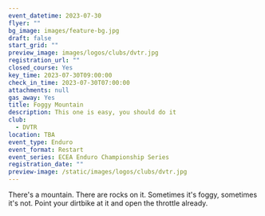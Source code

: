 ```yaml
---
event_datetime: 2023-07-30
flyer: ""
bg_image: images/feature-bg.jpg
draft: false
start_grid: ""
preview_image: images/logos/clubs/dvtr.jpg
registration_url: ""
closed_course: Yes
key_time: 2023-07-30T09:00:00
check_in_time: 2023-07-30T07:00:00
attachments: null
gas_away: Yes
title: Foggy Mountain
description: This one is easy, you should do it
club:
  - DVTR
location: TBA
event_type: Enduro
event_format: Restart
event_series: ECEA Enduro Championship Series
registration_date: ""
preview-image: /static/images/logos/clubs/dvtr.jpg
---
```


There's a mountain. There are rocks on it. Sometimes it's foggy, sometimes it's not. Point your dirtbike at it and open the throttle already.